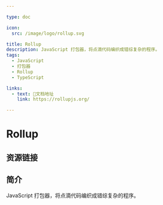 ```yaml
---

type: doc

icon:
  src: /image/logo/rollup.svg

title: Rollup
description: JavaScript 打包器，将点滴代码编织成错综复杂的程序。
tags:
  - JavaScript
  - 打包器
  - Rollup
  - TypeScript

links:
  - text: 📖文档地址
    link: https://rollupjs.org/

---
```


<ShowLogo />

# Rollup

<ShowTags />

<ShowBreadcrumb />

## 资源链接

<ShowLinks />

## 简介

JavaScript 打包器，将点滴代码编织成错综复杂的程序。
